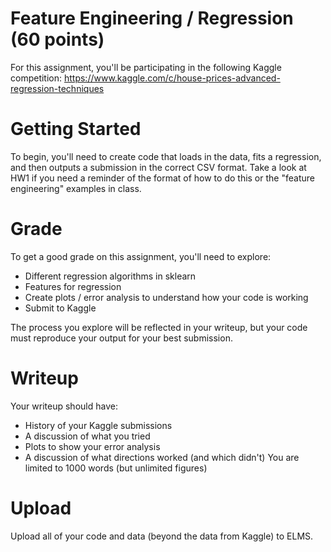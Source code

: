 # Feature Engineering / Regression (60 points) 

For this assignment, you'll be participating in the following Kaggle competition:
https://www.kaggle.com/c/house-prices-advanced-regression-techniques

Getting Started
=======================
To begin, you'll need to create code that loads in the data, fits a regression, and then outputs a submission in the correct CSV format.  Take a look at HW1 if you need a reminder of the format of how to do this or the "feature engineering" examples in class.

Grade
=======================
To get a good grade on this assignment, you'll need to explore:
* Different regression algorithms in sklearn
* Features for regression
* Create plots / error analysis to understand how your code is working
* Submit to Kaggle 

The process you explore will be reflected in your writeup, but your code must reproduce your output for your best submission.

Writeup
=======================
Your writeup should have:
* History of your Kaggle submissions
* A discussion of what you tried
* Plots to show your error analysis
* A discussion of what directions worked (and which didn't)
You are limited to 1000 words (but unlimited figures)

Upload
=======================
Upload all of your code and data (beyond the data from Kaggle) to ELMS.
